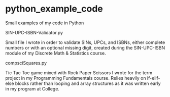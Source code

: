 # python_example_code
Small examples of my code in Python

SIN-UPC-ISBN-Validator.py

Small file I wrote in order to validate SINs, UPCs, and ISBNs, either complete numbers or with an optional missing digit,
created during the SIN-UPC-ISBN module of my Discrete Math & Statistics course.

compsciSquares.py

Tic Tac Toe game mixed with Rock Paper Scissors I wrote for the term project in my Programming Fundamentals course. 
Relies heavily on if-elif-else blocks rather than looping and array structures as it was written early in my program at College.
